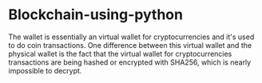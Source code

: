 # Blockchain-using-python

The wallet is essentially an virtual wallet for cryptocurrencies and it's used to do coin transactions. One difference between this virtual wallet and the physical wallet is the fact that the virtual wallet for cryptocurrencies transactions are being hashed or encrypted with SHA256, which is nearly impossible to decrypt.
